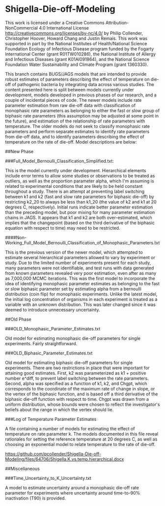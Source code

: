 # Shigella-Die-off-Modeling
This work is licensed under a Creative Commons Attribution-NonCommercial 4.0 International License 
http://creativecommons.org/licenses/by-nc/4.0/ by Philip Collender, Christopher Hoover, Howard Chang and Justin Remais. 
This work was supported in part by the National Institutes of Health/National Science Foundation Ecology of Infectious Disease 
program funded by the Fogarty International Center (grant R01TW010286), the National Institute of Allergy and Infectious Diseases 
(grant K01AI091864), and the National Science Foundation Water Sustainability and Climate Program (grant 1360330).

This branch contains BUGS/JAGS models that are intended to provide robust estimates of parameters describing the effect of temperature
on die-off of pathogenic bacteria by integrating data across various studies. The content presented here is split between models currently
under development, models developed in previous phases of our research, and a couple of incidental pieces of code. The newer models 
include rate parameter estimation from raw die-off data with classification of monophasic rate parameters as belonging to either the fast 
or slow group of biphasic rate parameters (this assumption may be adjusted at some point in the future), and estimation of the relationship 
of rate parameters with temperature. The older models do not seek to classify monophasic rate parameters and perform separate estimates to 
identify rate parameters from die-off data, and to identify parameters describing the effect of temperature on the rate of die-off. 
Model descriptions are below:

##New Phase

###Full_Model_Bernoulli_Classification_Simplified.txt:

This is the model currently under development. Hierarchical elements include error terms to allow some studies or observations to be 
treated as outliers, as well as the proportion parameter alpha, which I'm assuming is related to experimental conditions that are 
likely to be held constant throughout a study. There is an attempt at preventing label switching between k1 and k2 (fast and slow rate
parameters for biphasic die-off) by restricting k2_20 to always be less than k1_20 (the value of k2 and k1 at 20 degrees C, respectively). 
Initial runs indicate better parameter estimation than the preceding model, but poor mixing for many parameter estimation chains in JAGS. 
It appears that k1 and k2 are both over-estimated, which implies that the changepoint (based on the third derivative of the biphasic equation
with respect to time) may need to be restricted.

####Non-Working_Full_Model_Bernoulli_Classification_of_Monophasic_Parameters.txt

This is the previous version of the newer model, which attempted to estimate several hierarchical parameters allowed to vary by 
experiment or study. Due to the limited number of experiments present for each study, many parameters were not identifiable, and 
test runs with data generated from known parameters revealed very poor estimation, even after as many as 7,000,000 MCMC iterations.
This was the first model to incorporate the idea of identifying monophasic parameter estimates as belonging to the fast or slow biphasic
parameter set by estimating alpha from a bernoulli distribution (coin flip) for monophasic experiments. Unlike the latest model, the 
initial log concentration of organisms in each experiment is treated as a variable with an unknown distribution. This was later changed
since it was deemed to introduce unnecessary uncertainty.

##Old Phase

###OLD_Monophasic_Parameter_Estimates.txt

Old model for estimating monophasic die-off parameters for single experiments. Fairly straightforward.

###OLD_Biphasic_Parameter_Estimates.txt

Old model for estimating biphasic die-off parameters for single experiments. There are two restrictions in place that were important
for attaining good estimates. First, k2 was parameterized as k1 + positive number e^diff, to prevent label switching between the rate
parameters. Second, alpha was specified as a function of k1, k2, and Chgpt, which corresponds to the coordinate of the maximum rate of 
change in slope, or the vertex of the biphasic function, and is based off a third derivative of the biphasic die-off function with
respect to time. Chgpt was drawn from a uniform distribution, whose bounds were chosen to reflect the investigator's beliefs about the 
range in which the vertex should lie.

###Log of Temperature Parameter Estimates

A file containing a number of models for estimating the effect of temperature on rate parameter k. The models documented in this file
reveal rationales for setting the reference temperature at 20 degrees C, as well as choosing an exponential model to relate temperature
to the rate of die-off.

https://github.com/pcollender/Shigella-Die-off-Modeling/files/64706/Shigella.K.vs.temp.hierarchical.docx

##Miscellaneous

###Time_Uncertainty_to_K_Uncertainty.txt

A model to estimate uncertainty around a monophasic die-off rate parameter for experiments where uncertainty around time-to-90%
inactivation (T90) is provided.

